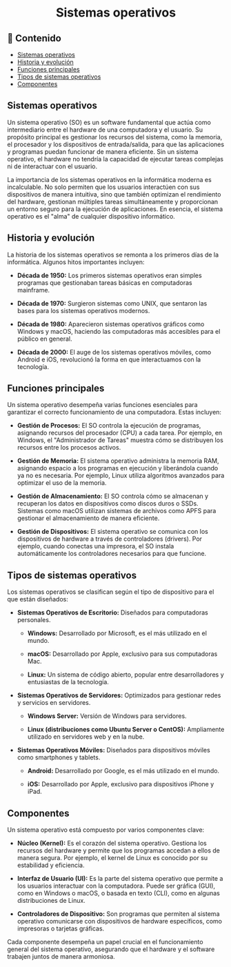 <h1 align="center">Sistemas operativos</h1>

<h2>📑 Contenido</h2>

- [Sistemas operativos](#sistemas-operativos)
- [Historia y evolución](#historia-y-evolución)
- [Funciones principales](#funciones-principales)
- [Tipos de sistemas operativos](#tipos-de-sistemas-operativos)
- [Componentes](#componentes)

## Sistemas operativos

Un sistema operativo (SO) es un software fundamental que actúa como intermediario entre el hardware de una computadora y el usuario. Su propósito principal es gestionar los recursos del sistema, como la memoria, el procesador y los dispositivos de entrada/salida, para que las aplicaciones y programas puedan funcionar de manera eficiente. Sin un sistema operativo, el hardware no tendría la capacidad de ejecutar tareas complejas ni de interactuar con el usuario.

La importancia de los sistemas operativos en la informática moderna es incalculable. No solo permiten que los usuarios interactúen con sus dispositivos de manera intuitiva, sino que también optimizan el rendimiento del hardware, gestionan múltiples tareas simultáneamente y proporcionan un entorno seguro para la ejecución de aplicaciones. En esencia, el sistema operativo es el "alma" de cualquier dispositivo informático.

## Historia y evolución

La historia de los sistemas operativos se remonta a los primeros días de la informática. Algunos hitos importantes incluyen:

- **Década de 1950:** Los primeros sistemas operativos eran simples programas que gestionaban tareas básicas en computadoras mainframe.

- **Década de 1970:** Surgieron sistemas como UNIX, que sentaron las bases para los sistemas operativos modernos.

- **Década de 1980:** Aparecieron sistemas operativos gráficos como Windows y macOS, haciendo las computadoras más accesibles para el público en general.

- **Década de 2000:** El auge de los sistemas operativos móviles, como Android e iOS, revolucionó la forma en que interactuamos con la tecnología.

## Funciones principales

Un sistema operativo desempeña varias funciones esenciales para garantizar el correcto funcionamiento de una computadora. Estas incluyen:

- **Gestión de Procesos:** El SO controla la ejecución de programas, asignando recursos del procesador (CPU) a cada tarea. Por ejemplo, en Windows, el "Administrador de Tareas" muestra cómo se distribuyen los recursos entre los procesos activos.

- **Gestión de Memoria:** El sistema operativo administra la memoria RAM, asignando espacio a los programas en ejecución y liberándola cuando ya no es necesaria. Por ejemplo, Linux utiliza algoritmos avanzados para optimizar el uso de la memoria.

- **Gestión de Almacenamiento:** El SO controla cómo se almacenan y recuperan los datos en dispositivos como discos duros o SSDs. Sistemas como macOS utilizan sistemas de archivos como APFS para gestionar el almacenamiento de manera eficiente.

- **Gestión de Dispositivos:** El sistema operativo se comunica con los dispositivos de hardware a través de controladores (drivers). Por ejemplo, cuando conectas una impresora, el SO instala automáticamente los controladores necesarios para que funcione.

## Tipos de sistemas operativos

Los sistemas operativos se clasifican según el tipo de dispositivo para el que están diseñados:

- **Sistemas Operativos de Escritorio:** Diseñados para computadoras personales.

  - **Windows:** Desarrollado por Microsoft, es el más utilizado en el mundo.

  - **macOS:** Desarrollado por Apple, exclusivo para sus computadoras Mac.

  - **Linux:** Un sistema de código abierto, popular entre desarrolladores y entusiastas de la tecnología.

- **Sistemas Operativos de Servidores:** Optimizados para gestionar redes y servicios en servidores.

  - **Windows Server:** Versión de Windows para servidores.

  - **Linux (distribuciones como Ubuntu Server o CentOS):** Ampliamente utilizado en servidores web y en la nube.

- **Sistemas Operativos Móviles:** Diseñados para dispositivos móviles como smartphones y tablets.

  - **Android:** Desarrollado por Google, es el más utilizado en el mundo.

  - **iOS:** Desarrollado por Apple, exclusivo para dispositivos iPhone y iPad.

## Componentes

Un sistema operativo está compuesto por varios componentes clave:

- **Núcleo (Kernel):** Es el corazón del sistema operativo. Gestiona los recursos del hardware y permite que los programas accedan a ellos de manera segura. Por ejemplo, el kernel de Linux es conocido por su estabilidad y eficiencia.

- **Interfaz de Usuario (UI):** Es la parte del sistema operativo que permite a los usuarios interactuar con la computadora. Puede ser gráfica (GUI), como en Windows o macOS, o basada en texto (CLI), como en algunas distribuciones de Linux.

- **Controladores de Dispositivo:** Son programas que permiten al sistema operativo comunicarse con dispositivos de hardware específicos, como impresoras o tarjetas gráficas.

Cada componente desempeña un papel crucial en el funcionamiento general del sistema operativo, asegurando que el hardware y el software trabajen juntos de manera armoniosa.
